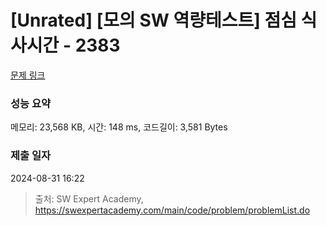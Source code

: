 # [Unrated] [모의 SW 역량테스트] 점심 식사시간 - 2383 

[문제 링크](https://swexpertacademy.com/main/code/problem/problemDetail.do?contestProbId=AV5-BEE6AK0DFAVl) 

### 성능 요약

메모리: 23,568 KB, 시간: 148 ms, 코드길이: 3,581 Bytes

### 제출 일자

2024-08-31 16:22



> 출처: SW Expert Academy, https://swexpertacademy.com/main/code/problem/problemList.do